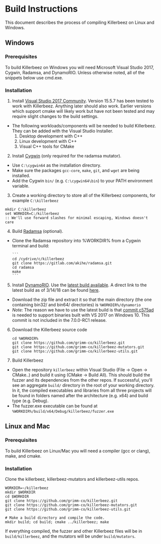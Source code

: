 # Build Instructions

This document describes the process of compiling Killerbeez on Linux and
Windows.

## Windows

### Prerequisites

To build Killerbeez on Windows you will need Microsoft Visual Studio 2017,
Cygwin, Radamsa, and DynamoRIO. Unless otherwise noted, all of the snippets
below use cmd.exe.

### Installation
1. Install [Visual Studio 2017
Community](https://www.visualstudio.com/downloads/). Version 15.5.7 has
been tested to work with Killerbeez. Anything later should also work.
Earlier versions which support cmake will likely work but have not been
tested and may require slight changes to the build settings.
  + The following workloads/components will be needed to build Killerbeez.
They can be added with the Visual Studio Installer.
      1. Desktop development with C++
      2. Linux development with C++
      3. Visual C++ tools for CMake

2. Install [Cygwin](https://cygwin.com/install.html) (only required for
the radamsa mutator).
  + Use `C:\cygwin64` as the installation directory.
  + Make sure the packages `gcc-core`, `make`, `git`, and `wget` are being
installed.
  + Add the Cygwin `bin/` (e.g. `C:\cygwin64\bin`) to your PATH environment
variable.

3. Create a working directory to store all of the Killerbeez components,
for example `C:\killerbeez`

```
mkdir C:\killerbeez
set WORKDIR=C:/killerbeez
:: We'll use forward slashes for minimal escaping, Windows doesn't care
```

4. Build [Radamsa](https://gitlab.com/akihe/radamsa) (optional).
  + Clone the Radamsa repository into %WORKDIR% from a Cygwin terminal and
build:

        ```
        cd /cydrive/c/killerbeez
        git clone https://gitlab.com/akihe/radamsa.git
        cd radamsa
        make
        ```

5. Install [DynamoRIO](http://dynamorio.org/). Use the [latest build
available](https://console.cloud.google.com/storage/browser/chromium-dynamorio/builds).
A direct link to the latest build as of 3/14/18 can be found
[here](https://storage.googleapis.com/chromium-dynamorio/builds/DynamoRIO-Windows-6.2.17295-0xa77808f.zip).
  + Download the zip file and extract it so that the main directory (the
one containing bin32/ and bin64/ directories) is `%WORKDIR%/dynamorio`
  + *Note:* The reason we have to use the latest build is that [commit
c575ad](https://github.com/DynamoRIO/dynamorio/commit/c575ad16f8943eb6946e8c875eb248d948390537)
is needed to support binaries built with VS 2017 on Windows 10. This commit
is not included in the 7.0.0-RC1 release.

6. Download the Killerbeez source code

    ```
    cd %WORKDIR%
    git clone https://github.com/grimm-co/killerbeez.git
    git clone https://github.com/grimm-co/killerbeez-mutators.git
    git clone https://github.com/grimm-co/killerbeez-utils.git
    ```

7. Build Killerbeez
  + Open the repository `killerbeez` within Visual Studio (File -> Open ->
CMake..) and build it using (CMake -> Build All).  This should build the
fuzzer and its dependencies from the other repos.  If successful, you'll
see an aggregate `build/` directory in the root of your working directory.
In it, the compiled executables and libraries from all three projects will
be found in folders named after the architecture (e.g. x64) and build type
(e.g. Debug).
  + The fuzzer.exe executable can be found at
`%WORKDIR%/build/x64/Debug/killerbeez/fuzzer.exe`

## Linux and Mac

### Prerequisites

To build Killerbeez on Linux/Mac you will need a compiler (gcc or clang), make, and
cmake.

### Installation

Clone the killerbeez, killerbeez-mutators and killerbeez-utils repos.

```
WORKDIR=~/killerbeez
mkdir $WORKDIR
cd $WORKDIR
git clone https://github.com/grimm-co/killerbeez.git
git clone https://github.com/grimm-co/killerbeez-mutators.git
git clone https://github.com/grimm-co/killerbeez-utils.git

# Make a build directory and compile the code.
mkdir build; cd build; cmake ../killerbeez; make
```

If everything compiled, the fuzzer and other Killerbeez
files will be in `build/killerbeez`, and the mutators will be 
under `build/mutators`.

